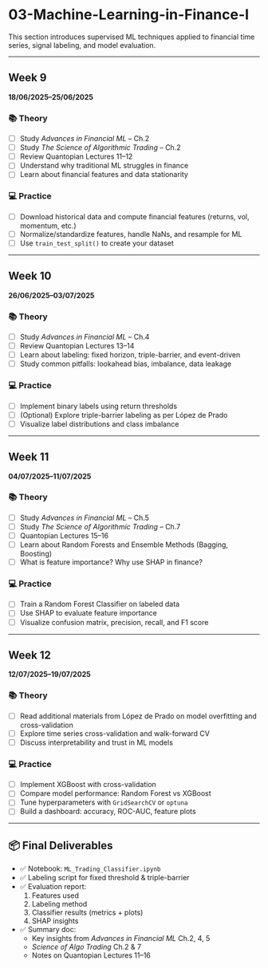 # 03-Machine-Learning-in-Finance-I

This section introduces supervised ML techniques applied to financial time series, signal labeling, and model evaluation.

---

## Week 9  
**18/06/2025–25/06/2025**

### 📚 Theory
- [ ] Study *Advances in Financial ML* – Ch.2  
- [ ] Study *The Science of Algorithmic Trading* – Ch.2  
- [ ] Review Quantopian Lectures 11–12  
- [ ] Understand why traditional ML struggles in finance  
- [ ] Learn about financial features and data stationarity

### 💻 Practice
- [ ] Download historical data and compute financial features (returns, vol, momentum, etc.)  
- [ ] Normalize/standardize features, handle NaNs, and resample for ML  
- [ ] Use `train_test_split()` to create your dataset  

---

## Week 10  
**26/06/2025–03/07/2025**

### 📚 Theory
- [ ] Study *Advances in Financial ML* – Ch.4  
- [ ] Review Quantopian Lectures 13–14  
- [ ] Learn about labeling: fixed horizon, triple-barrier, and event-driven  
- [ ] Study common pitfalls: lookahead bias, imbalance, data leakage

### 💻 Practice
- [ ] Implement binary labels using return thresholds  
- [ ] (Optional) Explore triple-barrier labeling as per López de Prado  
- [ ] Visualize label distributions and class imbalance  

---

## Week 11  
**04/07/2025–11/07/2025**

### 📚 Theory
- [ ] Study *Advances in Financial ML* – Ch.5  
- [ ] Study *The Science of Algorithmic Trading* – Ch.7  
- [ ] Quantopian Lectures 15–16  
- [ ] Learn about Random Forests and Ensemble Methods (Bagging, Boosting)  
- [ ] What is feature importance? Why use SHAP in finance?

### 💻 Practice
- [ ] Train a Random Forest Classifier on labeled data  
- [ ] Use SHAP to evaluate feature importance  
- [ ] Visualize confusion matrix, precision, recall, and F1 score  

---

## Week 12  
**12/07/2025–19/07/2025**

### 📚 Theory  
- [ ] Read additional materials from López de Prado on model overfitting and cross-validation  
- [ ] Explore time series cross-validation and walk-forward CV  
- [ ] Discuss interpretability and trust in ML models

### 💻 Practice  
- [ ] Implement XGBoost with cross-validation  
- [ ] Compare model performance: Random Forest vs XGBoost  
- [ ] Tune hyperparameters with `GridSearchCV` or `optuna`  
- [ ] Build a dashboard: accuracy, ROC-AUC, feature plots

---

## 📦 Final Deliverables  
- ✅ Notebook: `ML_Trading_Classifier.ipynb`  
- ✅ Labeling script for fixed threshold & triple-barrier  
- ✅ Evaluation report:
  1. Features used  
  2. Labeling method  
  3. Classifier results (metrics + plots)  
  4. SHAP insights  
- ✅ Summary doc:
  - Key insights from *Advances in Financial ML* Ch.2, 4, 5  
  - *Science of Algo Trading* Ch.2 & 7  
  - Notes on Quantopian Lectures 11–16  

